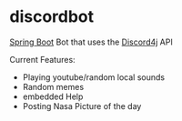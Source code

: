 # discordbot
[Spring Boot](https://github.com/spring-projects/spring-boot) Bot that uses the [Discord4j](https://github.com/Discord4J/Discord4J) API

Current Features:
- Playing youtube/random local sounds
- Random memes
- embedded Help
- Posting Nasa Picture of the day

